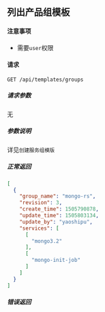 ## 列出产品组模板

#### 注意事项

- 需要`user`权限

#### 请求

```
GET /api/templates/groups
```

##### 请求参数

无

##### 参数说明

详见`创建服务组模版`

##### 正常返回

```json
[
  {
    "group_name": "mongo-rs",
    "revision": 3,
    "create_time": 1505790878,
    "update_time": 1505803134,
    "update_by": "yaoshipu",
    "services": [
      [
        "mongo3.2"
      ],
      [
        "mongo-init-job"
      ]
    ]
  }
]
```	
##### 错误返回
